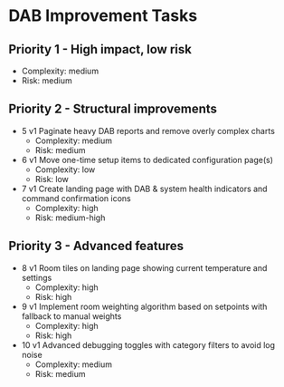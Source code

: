 # DAB Improvement Tasks

## Priority 1 - High impact, low risk

  - Complexity: medium
  - Risk: medium

## Priority 2 - Structural improvements
- 5 v1 Paginate heavy DAB reports and remove overly complex charts
  - Complexity: medium
  - Risk: medium
- 6 v1 Move one-time setup items to dedicated configuration page(s)
  - Complexity: low
  - Risk: low
- 7 v1 Create landing page with DAB & system health indicators and command confirmation icons
  - Complexity: high
  - Risk: medium-high

## Priority 3 - Advanced features
- 8 v1 Room tiles on landing page showing current temperature and settings
  - Complexity: high
  - Risk: high
- 9 v1 Implement room weighting algorithm based on setpoints with fallback to manual weights
  - Complexity: high
  - Risk: high
- 10 v1 Advanced debugging toggles with category filters to avoid log noise
  - Complexity: medium
  - Risk: medium
